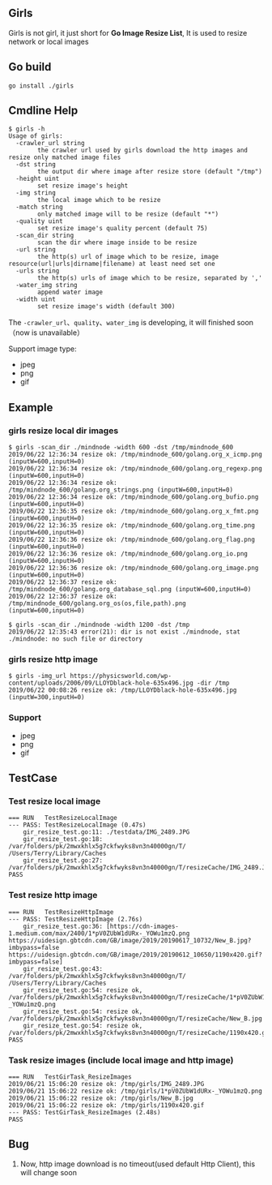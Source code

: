 ## Girls
Girls is not girl, it just short for **Go Image Resize List**, It is used
to resize network or local images

## Go build
```
go install ./girls
```

## Cmdline Help

```
$ girls -h
Usage of girls:
  -crawler_url string
    	the crawler url used by girls download the http images and resize only matched image files
  -dst string
    	the output dir where image after resize store (default "/tmp")
  -height uint
    	set resize image's height
  -img string
    	the local image which to be resize
  -match string
    	only matched image will to be resize (default "*")
  -quality uint
    	set resize image's quality percent (default 75)
  -scan_dir string
    	scan the dir where image inside to be resize
  -url string
    	the http(s) url of image which to be resize, image resource(url|urls|dirname|filename) at least need set one
  -urls string
    	the http(s) urls of image which to be resize, separated by ','
  -water_img string
    	append water image
  -width uint
    	set resize image's width (default 300)
```

The `-crawler_url`、`quality`、`water_img` is developing, it will finished 
soon（now is unavailable）

Support image type:

- jpeg
- png
- gif

## Example

### girls resize local dir images
```
$ girls -scan_dir ./mindnode -width 600 -dst /tmp/mindnode_600
2019/06/22 12:36:34 resize ok: /tmp/mindnode_600/golang.org_x_icmp.png (inputW=600,inputH=0)
2019/06/22 12:36:34 resize ok: /tmp/mindnode_600/golang.org_regexp.png (inputW=600,inputH=0)
2019/06/22 12:36:34 resize ok: /tmp/mindnode_600/golang.org_strings.png (inputW=600,inputH=0)
2019/06/22 12:36:34 resize ok: /tmp/mindnode_600/golang.org_bufio.png (inputW=600,inputH=0)
2019/06/22 12:36:35 resize ok: /tmp/mindnode_600/golang.org_x_fmt.png (inputW=600,inputH=0)
2019/06/22 12:36:35 resize ok: /tmp/mindnode_600/golang.org_time.png (inputW=600,inputH=0)
2019/06/22 12:36:36 resize ok: /tmp/mindnode_600/golang.org_flag.png (inputW=600,inputH=0)
2019/06/22 12:36:36 resize ok: /tmp/mindnode_600/golang.org_io.png (inputW=600,inputH=0)
2019/06/22 12:36:36 resize ok: /tmp/mindnode_600/golang.org_image.png (inputW=600,inputH=0)
2019/06/22 12:36:37 resize ok: /tmp/mindnode_600/golang.org_database_sql.png (inputW=600,inputH=0)
2019/06/22 12:36:37 resize ok: /tmp/mindnode_600/golang.org_os(os,file,path).png (inputW=600,inputH=0)

$ girls -scan_dir ./mindnode -width 1200 -dst /tmp
2019/06/22 12:35:43 error(21): dir is not exist ./mindnode, stat ./mindnode: no such file or directory
```

### girls resize http image
```
$ girls -img_url https://physicsworld.com/wp-content/uploads/2006/09/LLOYDblack-hole-635x496.jpg -dir /tmp
2019/06/22 00:08:26 resize ok: /tmp/LLOYDblack-hole-635x496.jpg (inputW=300,inputH=0)
```


### Support 
- jpeg
- png
- gif

## TestCase

### Test resize local image
```
=== RUN   TestResizeLocalImage
--- PASS: TestResizeLocalImage (0.47s)
    gir_resize_test.go:11: ./testdata/IMG_2489.JPG
    gir_resize_test.go:18: /var/folders/pk/2mwxkhlx5g7ckfwyks8vn3n40000gn/T/ /Users/Terry/Library/Caches
    gir_resize_test.go:27: /var/folders/pk/2mwxkhlx5g7ckfwyks8vn3n40000gn/T/resizeCache/IMG_2489.JPG
PASS
```

### Test resize http image
```
=== RUN   TestResizeHttpImage
--- PASS: TestResizeHttpImage (2.76s)
    gir_resize_test.go:36: [https://cdn-images-1.medium.com/max/2400/1*pV0ZUbW1dURx-_YOWu1mzQ.png https://uidesign.gbtcdn.com/GB/image/2019/20190617_10732/New_B.jpg?imbypass=false https://uidesign.gbtcdn.com/GB/image/2019/20190612_10650/1190x420.gif?imbypass=false]
    gir_resize_test.go:43: /var/folders/pk/2mwxkhlx5g7ckfwyks8vn3n40000gn/T/ /Users/Terry/Library/Caches
    gir_resize_test.go:54: resize ok, /var/folders/pk/2mwxkhlx5g7ckfwyks8vn3n40000gn/T/resizeCache/1*pV0ZUbW1dURx-_YOWu1mzQ.png
    gir_resize_test.go:54: resize ok, /var/folders/pk/2mwxkhlx5g7ckfwyks8vn3n40000gn/T/resizeCache/New_B.jpg
    gir_resize_test.go:54: resize ok, /var/folders/pk/2mwxkhlx5g7ckfwyks8vn3n40000gn/T/resizeCache/1190x420.gif
PASS
```

### Task resize images (include local image and http image)

```
=== RUN   TestGirTask_ResizeImages
2019/06/21 15:06:20 resize ok: /tmp/girls/IMG_2489.JPG
2019/06/21 15:06:22 resize ok: /tmp/girls/1*pV0ZUbW1dURx-_YOWu1mzQ.png
2019/06/21 15:06:22 resize ok: /tmp/girls/New_B.jpg
2019/06/21 15:06:22 resize ok: /tmp/girls/1190x420.gif
--- PASS: TestGirTask_ResizeImages (2.48s)
PASS
```

## Bug
1. Now, http image download is no timeout(used default Http Client), this will change soon